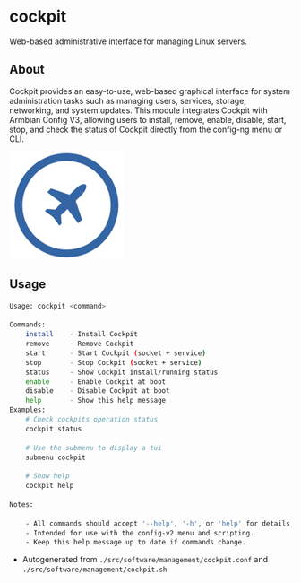 # cockpit
Web-based administrative interface for managing Linux servers.

## About
Cockpit provides an easy-to-use, web-based graphical interface for system administration tasks such as managing users, services, storage, networking, and system updates. This module integrates Cockpit with Armbian Config V3, allowing users to install, remove, enable, disable, start, stop, and check the status of Cockpit directly from the config-ng menu or CLI.

![cockpit image](./cockpit.png)

## Usage
~~~bash
Usage: cockpit <command>

Commands:
	install    - Install Cockpit
	remove     - Remove Cockpit
	start      - Start Cockpit (socket + service)
	stop       - Stop Cockpit (socket + service)
	status     - Show Cockpit install/running status
	enable     - Enable Cockpit at boot
	disable    - Disable Cockpit at boot
	help       - Show this help message
Examples:
	# Check cockpits operation status
	cockpit status

	# Use the submenu to display a tui
	submenu cockpit

	# Show help
	cockpit help

Notes:

	- All commands should accept '--help', '-h', or 'help' for details, if implemented.
	- Intended for use with the config-v2 menu and scripting.
	- Keep this help message up to date if commands change.
~~~

- Autogenerated from `./src/software/management/cockpit.conf` and `./src/software/management/cockpit.sh`
